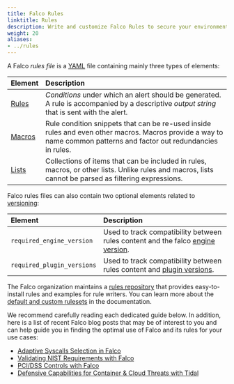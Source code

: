 ```yaml
---
title: Falco Rules
linktitle: Rules
description: Write and customize Falco Rules to secure your environment
weight: 20
aliases:
- ../rules
---
```


A Falco *rules file* is a [YAML](https://www.yaml.org/) file containing mainly three types of elements:

Element | Description
:-------|:-----------
[Rules](/docs/rules/basic-elements/#rules) | *Conditions* under which an alert should be generated. A rule is accompanied by a descriptive *output string* that is sent with the alert.
[Macros](/docs/rules/basic-elements/#macros) | Rule condition snippets that can be re-used inside rules and even other macros. Macros provide a way to name common patterns and factor out redundancies in rules.
[Lists](/docs/rules/basic-elements/#lists) | Collections of items that can be included in rules, macros, or other lists. Unlike rules and macros, lists cannot be parsed as filtering expressions.

Falco rules files can also contain two optional elements related to [versioning](/docs/rules/versioning):

Element | Description
:-------|:-----------
`required_engine_version` | Used to track compatibility between rules content and the falco [engine version](/docs/rules/versioning/#falco-engine-versioning).
`required_plugin_versions` | Used to track compatibility between rules content and [plugin versions](/docs/plugins#plugin-versions-and-falco-rules).

The Falco organization maintains a [rules repository](https://github.com/falcosecurity/rules) that provides easy-to-install rules and examples for rule writers. You can learn more about the [default and custom rulesets](/docs/rules/default-custom) in the documentation.

We recommend carefully reading each dedicated guide below. In addition, here is a list of recent Falco blog posts that may be of interest to you and can help guide you in finding the optimal use of Falco and its rules for your use cases:

- [Adaptive Syscalls Selection in Falco](/blog/adaptive-syscalls-selection/)
- [Validating NIST Requirements with Falco](/blog/falco-nist-controls/) 
- [PCI/DSS Controls with Falco](/blog/falco-pci-controls/)
- [Defensive Capabilities for Container & Cloud Threats with Tidal](/blog/tidal-registry-release/)
